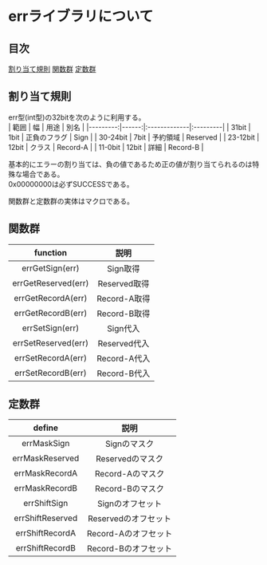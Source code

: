 # errライブラリについて
## 目次
[割り当て規則](#割り当て規則)
[関数群](#関数群)
[定数群](#定数群)

## 割り当て規則
err型(int型)の32bitを次のように利用する。  
|   範囲   |  幅   |     用途     |   別名   |
|---------:|------:|:-------------|:---------|
|    31bit | 1bit  | 正負のフラグ | Sign     |
| 30-24bit | 7bit  | 予約領域     | Reserved |
| 23-12bit | 12bit | クラス       | Record-A |
| 11-0bit  | 12bit | 詳細         | Record-B |
  
基本的にエラーの割り当ては、負の値であるため正の値が割り当てられるのは特殊な場合である。  
0x00000000は必ずSUCCESSである。  
  
関数群と定数群の実体はマクロである。  

## 関数群
|       function      |     説明     |
|:-------------------:|:------------:|
| errGetSign(err)     |   Sign取得   |
| errGetReserved(err) | Reserved取得 |
| errGetRecordA(err)  | Record-A取得 |
| errGetRecordB(err)  | Record-B取得 |
| errSetSign(err)     |   Sign代入   |
| errSetReserved(err) | Reserved代入 |
| errSetRecordA(err)  | Record-A代入 |
| errSetRecordB(err)  | Record-B代入 |

## 定数群
|      define      |         説明         |
|:----------------:|:--------------------:|
| errMaskSign      |      Signのマスク    |
| errMaskReserved  |   Reservedのマスク   |
| errMaskRecordA   |   Record-Aのマスク   |
| errMaskRecordB   |   Record-Bのマスク   |
| errShiftSign     |   Signのオフセット   |
| errShiftReserved | Reservedのオフセット |
| errShiftRecordA  | Record-Aのオフセット |
| errShiftRecordB  | Record-Bのオフセット |
